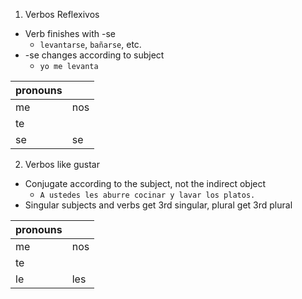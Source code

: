 1. Verbos Reflexivos

- Verb finishes with -se
	- `levantarse`, `bañarse`, etc.
- -se changes according to subject
	- `yo me levanta`

| pronouns |     |
| -------- | --- |
| me       | nos |
| te       |     |
| se       | se  |

2. Verbos like gustar

- Conjugate according to the subject, not the indirect object
	- `A ustedes les aburre cocinar y lavar los platos.`
- Singular subjects and verbs get 3rd singular, plural get 3rd plural

| pronouns |     |
| -------- | --- |
| me       | nos |
| te       |     |
| le       | les |

